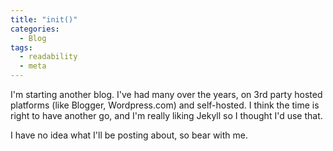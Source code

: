 ```yaml
---
title: "init()"
categories:
  - Blog
tags:
  - readability
  - meta
---
```


I'm starting another blog. I've had many over the years, on 3rd party hosted platforms (like Blogger, Wordpress.com) and self-hosted. I think the time is right to have another go, and I'm really liking Jekyll so I thought I'd use that.

I have no idea what I'll be posting about, so bear with me.